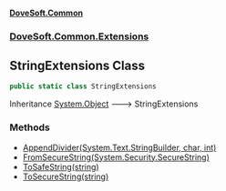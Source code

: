 #### [DoveSoft.Common](./index.md 'index')
### [DoveSoft.Common.Extensions](./DoveSoft-Common-Extensions.md 'DoveSoft.Common.Extensions')
## StringExtensions Class
  
```csharp
public static class StringExtensions
```
Inheritance [System.Object](https://docs.microsoft.com/en-us/dotnet/api/System.Object 'System.Object') &#129106; StringExtensions  
### Methods
- [AppendDivider(System.Text.StringBuilder, char, int)](./DoveSoft-Common-Extensions-StringExtensions-AppendDivider(System-Text-StringBuilder_char_int).md 'DoveSoft.Common.Extensions.StringExtensions.AppendDivider(System.Text.StringBuilder, char, int)')
- [FromSecureString(System.Security.SecureString)](./DoveSoft-Common-Extensions-StringExtensions-FromSecureString(System-Security-SecureString).md 'DoveSoft.Common.Extensions.StringExtensions.FromSecureString(System.Security.SecureString)')
- [ToSafeString(string)](./DoveSoft-Common-Extensions-StringExtensions-ToSafeString(string).md 'DoveSoft.Common.Extensions.StringExtensions.ToSafeString(string)')
- [ToSecureString(string)](./DoveSoft-Common-Extensions-StringExtensions-ToSecureString(string).md 'DoveSoft.Common.Extensions.StringExtensions.ToSecureString(string)')
